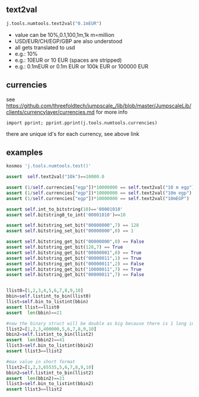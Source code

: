 
## text2val


```python
j.tools.numtools.text2val("0.1mEUR")
```

- value can be 10%,0.1,100,1m,1k  m=million
- USD/EUR/CH/EGP/GBP are also understood
- all gets translated to usd
- e.g.: 10%
- e.g.: 10EUR or 10 EUR (spaces are stripped)
- e.g.: 0.1mEUR or 0.1m EUR or 100k EUR or 100000 EUR

## currencies

see https://github.com/threefoldtech/jumpscale_/lib/blob/master/JumpscaleLib/clients/currencylayer/currencies.md for more info

```
import pprint; pprint.pprint(j.tools.numtools.currencies)
```

there are unique id's for each currency, see above link

## examples

```bash
kosmos 'j.tools.numtools.test()'
```

```python
assert  self.text2val("10k")==10000.0

assert (1/self.currencies["egp"])*10000000 == self.text2val("10 m egp")
assert (1/self.currencies["egp"])*10000000 == self.text2val("10m egp")
assert (1/self.currencies["egp"])*10000000 == self.text2val("10mEGP")

assert self.int_to_bitstring(10)=='00001010'
assert self.bitstring8_to_int('00001010')==10

assert self.bitstring_set_bit("00000000",7) == 128
assert self.bitstring_set_bit("00000000",0) == 1

assert self.bitstring_get_bit("00000000",0) == False
assert self.bitstring_get_bit(128,7) == True
assert self.bitstring_get_bit("00000001",0) == True
assert self.bitstring_get_bit("00000011",1) == True
assert self.bitstring_get_bit("00000011",2) == False
assert self.bitstring_get_bit("10000011",7) == True
assert self.bitstring_get_bit("00000011",7) == False


llist0=[1,2,3,4,5,6,7,8,9,10]
bbin=self.listint_to_bin(llist0)
llist=self.bin_to_listint(bbin)
assert llist==llist0
assert  len(bbin)==21

#now the binary struct will be double as big because there is 1 long int in (above 65000)
llist2=[1,2,3,400000,5,6,7,8,9,10]
bbin2=self.listint_to_bin(llist2)
assert  len(bbin2)==41
llist3=self.bin_to_listint(bbin2)
assert llist3==llist2

#max value in short format
llist2=[1,2,3,65535,5,6,7,8,9,10]
bbin2=self.listint_to_bin(llist2)
assert  len(bbin2)==21
llist3=self.bin_to_listint(bbin2)
assert llist3==llist2
```
